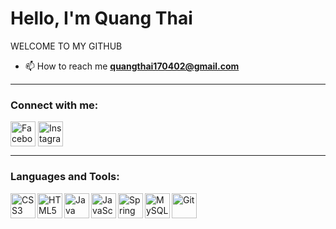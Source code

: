 # Hello, I'm Quang Thai

WELCOME TO MY GITHUB

- 📫 How to reach me **quangthai170402@gmail.com**

---

### Connect with me:

<a href="[https://www.facebook.com/yourprofile](https://www.facebook.com/thainq1704/)" target="blank"><img align="center" src="https://cdn.jsdelivr.net/npm/simple-icons@v3/icons/facebook.svg" alt="Facebook" height="40" width="40" /></a>
<a href="[https://www.instagram.com/yourprofile](https://www.instagram.com/thai.nq_/)" target="blank"><img align="center" src="https://cdn.jsdelivr.net/npm/simple-icons@v3/icons/instagram.svg" alt="Instagram" height="40" width="40" /></a>

---

### Languages and Tools:

<img align="left" alt="CSS3" width="40px" src="https://cdn.jsdelivr.net/npm/simple-icons@v3/icons/css3.svg" />
<img align="left" alt="HTML5" width="40px" src="https://cdn.jsdelivr.net/npm/simple-icons@v3/icons/html5.svg" />
<img align="left" alt="Java" width="40px" src="https://cdn.jsdelivr.net/npm/simple-icons@v3/icons/php.svg" />
<img align="left" alt="JavaScript" width="40px" src="https://cdn.jsdelivr.net/npm/simple-icons@v3/icons/javascript.svg" />
<img align="left" alt="Spring" width="40px" src="https://cdn.jsdelivr.net/npm/simple-icons@v3/icons/laravel.svg" />
<img align="left" alt="MySQL" width="40px" src="https://cdn.jsdelivr.net/npm/simple-icons@v3/icons/mysql.svg" />
<img align="left" alt="Git" width="40px" src="https://cdn.jsdelivr.net/npm/simple-icons@v3/icons/git.svg" />


<br /><br />

